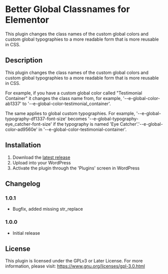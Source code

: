 # Better Global Classnames for Elementor

This plugin changes the class names of the custom global colors and custom global typographies to a more readable form that is more reusable in CSS.

## Description

This plugin changes the class names of the custom global colors and custom global typographies to a more readable form that is more reusable in CSS.

For example, if you have a custom global color called "Testimonial Container" it changes the class name from, for example, '--e-global-color-ab1337' to '--e-global-color-testimonial_container'.

The same applies to global custom typographies. For example, '--e-global-typography-df1337-font-size' becomes '--e-global-typography-eye_catcher-font-size' if the typography is named 'Eye Catcher'.'--e-global-color-ad9560e' in '--e-global-color-testimonial-container'.

## Installation

1. Download the [latest release](https://github.com/pand0r/better-global-classnames/releases)
2. Upload into your WordPress
3. Activate the plugin through the 'Plugins' screen in WordPress

## Changelog

### 1.0.1
- Bugfix, added missing str_replace

### 1.0.0
- Initial release

## License

This plugin is licensed under the GPLv3 or Later License. For more information, please visit: https://www.gnu.org/licenses/gpl-3.0.html
